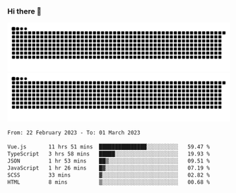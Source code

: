 ### Hi there 👋

![GitHub Snake Light](https://raw.githubusercontent.com/jichangee/jichangee/output/github-snake.svg#gh-light-mode-only)
![GitHub Snake dark](https://raw.githubusercontent.com/jichangee/jichangee/output/github-snake-dark.svg#gh-dark-mode-only)

<!--START_SECTION:waka-->

```text
From: 22 February 2023 - To: 01 March 2023

Vue.js       11 hrs 51 mins  ███████████████░░░░░░░░░░   59.47 %
TypeScript   3 hrs 58 mins   █████░░░░░░░░░░░░░░░░░░░░   19.93 %
JSON         1 hr 53 mins    ██▒░░░░░░░░░░░░░░░░░░░░░░   09.51 %
JavaScript   1 hr 26 mins    █▓░░░░░░░░░░░░░░░░░░░░░░░   07.19 %
SCSS         33 mins         ▓░░░░░░░░░░░░░░░░░░░░░░░░   02.82 %
HTML         8 mins          ▒░░░░░░░░░░░░░░░░░░░░░░░░   00.68 %
```

<!--END_SECTION:waka-->

<!--
![GitHub Snake Light](github-snake.svg#gh-light-mode-only)
![GitHub Snake dark](github-snake-dark.svg#gh-dark-mode-only)
-->

<!--
**jichangee/jichangee** is a ✨ _special_ ✨ repository because its `README.md` (this file) appears on your GitHub profile.

Here are some ideas to get you started:

- 🔭 I’m currently working on ...
- 🌱 I’m currently learning ...
- 👯 I’m looking to collaborate on ...
- 🤔 I’m looking for help with ...
- 💬 Ask me about ...
- 📫 How to reach me: ...
- 😄 Pronouns: ...
- ⚡ Fun fact: ...
-->
